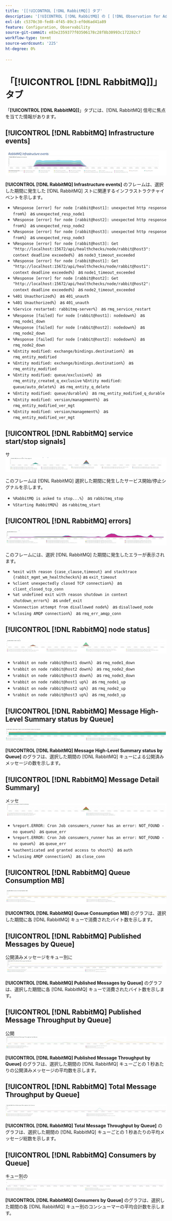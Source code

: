 ```yaml
---
title: '[[!UICONTROL [!DNL RabbitMQ]] タブ'
description: '[!UICONTROL [!DNL RabbitMQ] の [ [!DNL Observation for Adobe Commerce]] タブについて説明します。'
exl-id: c5370c30-fed8-4f45-89c3-ef0d6ad41a89
feature: Configuration, Observability
source-git-commit: e83e2359377f03506178c28f8b30993c172282c7
workflow-type: tm+mt
source-wordcount: '225'
ht-degree: 0%

---
```


# 「[!UICONTROL [!DNL RabbitMQ]]」タブ

「**[!UICONTROL [!DNL RabbitMQ]]**」タブには、[!DNL RabbitMQ] 信号に焦点を当てた情報があります。

## [!UICONTROL [!DNL RabbitMQ] Infrastructure events]

![[!DNL RabbitMQ] Infrastructure イベント ](../../assets/tools/observation-for-adobe-commerce/rabbitmq-tab-1.jpeg)

**[!UICONTROL [!DNL RabbitMQ] Infrastructure events]** のフレームは、選択した期間に発生した [!DNL RabbitMQ] ストに関連するインフラストラクチャイベントを示します。

* `%Response [error] for node [rabbit@host1]: unexpected http response from%`） as `unexpected_resp_node1`
* `%Response [error] for node [rabbit@host2]: unexpected http response from%`） as `unexpected_resp_node2`
* `%Response [error] for node [rabbit@host3]: unexpected http response from%`） as `unexpected_resp_node3`
* `%Response [error] for node [rabbit@host3]: Get "http://localhost:15672/api/healthchecks/node/rabbit@host3": context deadline exceeded%`） as `node3_timeout_exceeded`
* `%Response [error] for node [rabbit@host1]: Get "http://localhost:15672/api/healthchecks/node/rabbit@host1": context deadline exceeded%`） as `node1_timeout_exceeded`
* `%Response [error] for node [rabbit@host2]: Get "http://localhost:15672/api/healthchecks/node/rabbit@host2": context deadline exceeded%`） as `node2_timeout_exceeded`
* `%401 Unauthorized%`） as `401_unauth`
* `%401 Unauthorized%`） as `401_unauth`
* `%Service restarted: rabbitmq-server%`） as `rmq_service_restart`
* `%Response [failed] for node [rabbit@host1]: nodedown%`） as `rmq_node1_down`
* `%Response [failed] for node [rabbit@host2]: nodedown%`） as `rmq_node2_down`
* `%Response [failed] for node [rabbit@host2]: nodedown%`） as `rmq_node2_down`
* `%Entity modified: exchange/bindings.destination%`） as `rmq_entity_modified`
* `%Entity modified: exchange/bindings.destination%`） as `rmq_entity_modified`
* `%Entity modified: queue/exclusive%`） as `rmq_entity_created_q_exclusive` `%Entity modified: queue/auto_delete%`） as `rmq_entity_q_delete`
* `%Entity modified: queue/durable%`） as `rmq_entity_modified_q_durable`
* `%Entity modified: version/management%`） as `rmq_entity_modified_ver_mgt`
* `%Entity modified: version/management%`） as `rmq_entity_modified_ver_mgt`

## [!UICONTROL [!DNL RabbitMQ] service start/stop signals]

サ ![[!DNL RabbitMQ] ビス開始/停止シグナル ](../../assets/tools/observation-for-adobe-commerce/rabbitmq-tab-2.jpeg)

このフレームは [!DNL RabbitMQ] 選択した期間に発生したサービス開始/停止シグナルを示します。

* `%RabbitMQ is asked to stop...%`） as `rabbitmq_stop`
* `%Starting RabbitMQ%`） as `rabbitmq_start`

## [!UICONTROL [!DNL RabbitMQ] errors]

![[!DNL RabbitMQ] エラー ](../../assets/tools/observation-for-adobe-commerce/rabbitmq-tab-3.jpeg)

このフレームには、選択 [!DNL RabbitMQ] た期間に発生したエラーが表示されます。

* `%exit with reason {case_clause,timeout} and stacktrace {rabbit_mgmt_wm_healthchecks%}` as `exit_timeout`
* `%client unexpectedly closed TCP connection%`） as `client_closed_tcp_conn`
* `%at undefined exit with reason shutdown in context shutdown_error%`） as `undef_exit`
* `%Connection attempt from disallowed node%`） as `disallowed_node`
* `%closing AMQP connection%`） as `rmq_err_amqp_conn`

## [!UICONTROL [!DNL RabbitMQ] node status]

![[!DNL RabbitMQ] ノードのステータス ](../../assets/tools/observation-for-adobe-commerce/rabbitmq-tab-4.jpeg)

* `%rabbit on node rabbit@host1 down%`） as `rmq_node1_down`
* `%rabbit on node rabbit@host2 down%`） as `rmq_node2_down`
* `%rabbit on node rabbit@host3 down%`） as `rmq_node3_down`
* `%rabbit on node rabbit@host1 up%`） as `rmq_node1_up`
* `%rabbit on node rabbit@host2 up%`） as `rmq_node2_up`
* `%rabbit on node rabbit@host3 up%`） as `rmq_node3_up`

## [!UICONTROL [!DNL RabbitMQ] Message High-Level Summary status by Queue]

![[!DNL RabbitMQ] メッセージの概要ステータス（キュー別） ](../../assets/tools/observation-for-adobe-commerce/rabbitmq-tab-5.jpeg)

**[!UICONTROL [!DNL RabbitMQ] Message High-Level Summary status by Queue]** のグラフは、選択した期間の [!DNL RabbitMQ] キューによる公開済みメッセージの数を示します。

## [!UICONTROL [!DNL RabbitMQ] Message Detail Summary]

メッセ ![[!DNL RabbitMQ] ジの詳細の概要 ](../../assets/tools/observation-for-adobe-commerce/rabbitmq-tab-6.jpeg)

* `%report.ERROR: Cron Job consumers_runner has an error: NOT_FOUND - no queue%`） as `queue_err`
* `%report.ERROR: Cron Job consumers_runner has an error: NOT_FOUND - no queue%`） as `queue_err`
* `%authenticated and granted access to vhost%`） as `auth`
* `%closing AMQP connection%`） as `close_conn`

## [!UICONTROL [!DNL RabbitMQ] Queue Consumption MB]

![[!DNL RabbitMQ] キュー消費 MB](../../assets/tools/observation-for-adobe-commerce/rabbitmq-tab-7.jpeg)

**[!UICONTROL [!DNL RabbitMQ] Queue Consumption MB]** のグラフは、選択した期間に各 [!DNL RabbitMQ] キューで消費されたバイト数を示します。

## [!UICONTROL [!DNL RabbitMQ] Published Messages by Queue]

公開済みメッセージをキュー別に ![[!DNL RabbitMQ] スト ](../../assets/tools/observation-for-adobe-commerce/rabbitmq-tab-8.jpeg)

**[!UICONTROL [!DNL RabbitMQ] Published Messages by Queue]** のグラフは、選択した期間に各 [!DNL RabbitMQ] キューで消費されたバイト数を示します。

## [!UICONTROL [!DNL RabbitMQ] Published Message Throughput by Queue]

公開 ![[!DNL RabbitMQ] れたメッセージのスループット （キュー別） ](../../assets/tools/observation-for-adobe-commerce/rabbitmq-tab-9.jpeg)

**[!UICONTROL [!DNL RabbitMQ] Published Message Throughput by Queue]** のグラフは、選択した期間の [!DNL RabbitMQ] キューごとの 1 秒あたりの公開済みメッセージの平均数を示します。

## [!UICONTROL [!DNL RabbitMQ] Total Message Throughput by Queue]

![[!DNL RabbitMQ] キュー別の合計メッセージ スループット ](../../assets/tools/observation-for-adobe-commerce/rabbitmq-tab-10.jpeg)

**[!UICONTROL [!DNL RabbitMQ] Total Message Throughput by Queue]** のグラフは、選択した期間の [!DNL RabbitMQ] キューごとの 1 秒あたりの平均メッセージ総数を示します。

## [!UICONTROL [!DNL RabbitMQ] Consumers by Queue]

キュー別の ![[!DNL RabbitMQ] コンシューマー ](../../assets/tools/observation-for-adobe-commerce/rabbitmq-tab-11.jpeg)

**[!UICONTROL [!DNL RabbitMQ] Consumers by Queue]** のグラフは、選択した期間の各 [!DNL RabbitMQ] キュー別のコンシューマーの平均合計数を示します。
